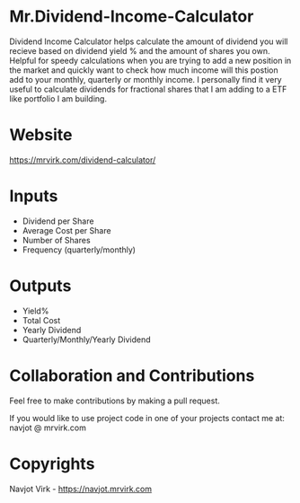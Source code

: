 # Mr.Dividend-Income-Calculator
Dividend Income Calculator helps calculate the amount of dividend you will recieve based on dividend yield % and the amount of shares you own. Helpful for speedy calculations when you are trying to add a new position in the market and quickly want to check how much income will this postion add to your monthly, quarterly or monthly income. I personally find it very useful to calculate dividends for fractional shares that I am adding to a ETF like portfolio I am building.

# Website
https://mrvirk.com/dividend-calculator/

# Inputs
- Dividend per Share
- Average Cost per Share
- Number of Shares
- Frequency (quarterly/monthly)

# Outputs
- Yield%
- Total Cost
- Yearly Dividend
- Quarterly/Monthly/Yearly Dividend

# Collaboration and Contributions
Feel free to make contributions by making a pull request.

If you would like to use project code in one of your projects contact me at: navjot @ mrvirk.com

# Copyrights
Navjot Virk - https://navjot.mrvirk.com

